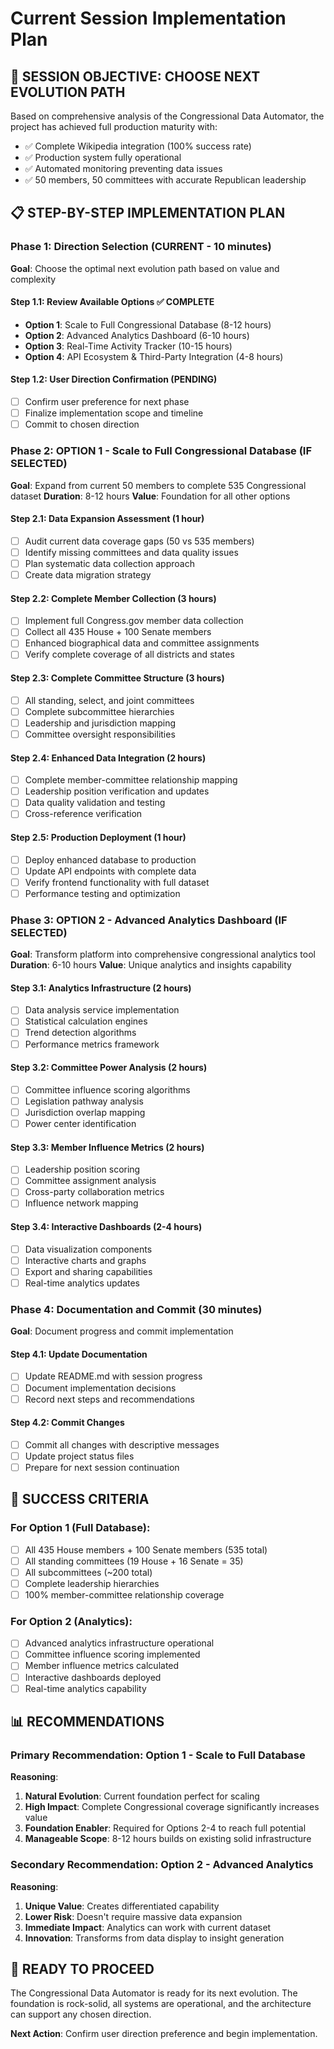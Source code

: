 # Current Session Implementation Plan

## 🎯 SESSION OBJECTIVE: CHOOSE NEXT EVOLUTION PATH

Based on comprehensive analysis of the Congressional Data Automator, the project has achieved full production maturity with:
- ✅ Complete Wikipedia integration (100% success rate)
- ✅ Production system fully operational
- ✅ Automated monitoring preventing data issues
- ✅ 50 members, 50 committees with accurate Republican leadership

## 📋 STEP-BY-STEP IMPLEMENTATION PLAN

### Phase 1: Direction Selection (CURRENT - 10 minutes)
**Goal**: Choose the optimal next evolution path based on value and complexity

#### Step 1.1: Review Available Options ✅ **COMPLETE**
- **Option 1**: Scale to Full Congressional Database (8-12 hours)
- **Option 2**: Advanced Analytics Dashboard (6-10 hours)  
- **Option 3**: Real-Time Activity Tracker (10-15 hours)
- **Option 4**: API Ecosystem & Third-Party Integration (4-8 hours)

#### Step 1.2: User Direction Confirmation (PENDING)
- [ ] Confirm user preference for next phase
- [ ] Finalize implementation scope and timeline
- [ ] Commit to chosen direction

### Phase 2: OPTION 1 - Scale to Full Congressional Database (IF SELECTED)
**Goal**: Expand from current 50 members to complete 535 Congressional dataset
**Duration**: 8-12 hours
**Value**: Foundation for all other options

#### Step 2.1: Data Expansion Assessment (1 hour)
- [ ] Audit current data coverage gaps (50 vs 535 members)
- [ ] Identify missing committees and data quality issues
- [ ] Plan systematic data collection approach
- [ ] Create data migration strategy

#### Step 2.2: Complete Member Collection (3 hours)
- [ ] Implement full Congress.gov member data collection
- [ ] Collect all 435 House + 100 Senate members
- [ ] Enhanced biographical data and committee assignments
- [ ] Verify complete coverage of all districts and states

#### Step 2.3: Complete Committee Structure (3 hours)
- [ ] All standing, select, and joint committees
- [ ] Complete subcommittee hierarchies  
- [ ] Leadership and jurisdiction mapping
- [ ] Committee oversight responsibilities

#### Step 2.4: Enhanced Data Integration (2 hours)
- [ ] Complete member-committee relationship mapping
- [ ] Leadership position verification and updates
- [ ] Data quality validation and testing
- [ ] Cross-reference verification

#### Step 2.5: Production Deployment (1 hour)
- [ ] Deploy enhanced database to production
- [ ] Update API endpoints with complete data
- [ ] Verify frontend functionality with full dataset
- [ ] Performance testing and optimization

### Phase 3: OPTION 2 - Advanced Analytics Dashboard (IF SELECTED)
**Goal**: Transform platform into comprehensive congressional analytics tool
**Duration**: 6-10 hours
**Value**: Unique analytics and insights capability

#### Step 3.1: Analytics Infrastructure (2 hours)
- [ ] Data analysis service implementation
- [ ] Statistical calculation engines
- [ ] Trend detection algorithms
- [ ] Performance metrics framework

#### Step 3.2: Committee Power Analysis (2 hours)
- [ ] Committee influence scoring algorithms
- [ ] Legislation pathway analysis
- [ ] Jurisdiction overlap mapping
- [ ] Power center identification

#### Step 3.3: Member Influence Metrics (2 hours)
- [ ] Leadership position scoring
- [ ] Committee assignment analysis
- [ ] Cross-party collaboration metrics
- [ ] Influence network mapping

#### Step 3.4: Interactive Dashboards (2-4 hours)
- [ ] Data visualization components
- [ ] Interactive charts and graphs
- [ ] Export and sharing capabilities
- [ ] Real-time analytics updates

### Phase 4: Documentation and Commit (30 minutes)
**Goal**: Document progress and commit implementation

#### Step 4.1: Update Documentation
- [ ] Update README.md with session progress
- [ ] Document implementation decisions
- [ ] Record next steps and recommendations

#### Step 4.2: Commit Changes
- [ ] Commit all changes with descriptive messages
- [ ] Update project status files
- [ ] Prepare for next session continuation

## 🎯 SUCCESS CRITERIA

### For Option 1 (Full Database):
- [ ] All 435 House members + 100 Senate members (535 total)
- [ ] All standing committees (19 House + 16 Senate = 35)
- [ ] All subcommittees (~200 total)
- [ ] Complete leadership hierarchies
- [ ] 100% member-committee relationship coverage

### For Option 2 (Analytics):
- [ ] Advanced analytics infrastructure operational
- [ ] Committee influence scoring implemented
- [ ] Member influence metrics calculated
- [ ] Interactive dashboards deployed
- [ ] Real-time analytics capability

## 📊 RECOMMENDATIONS

### Primary Recommendation: Option 1 - Scale to Full Database
**Reasoning**:
1. **Natural Evolution**: Current foundation perfect for scaling
2. **High Impact**: Complete Congressional coverage significantly increases value
3. **Foundation Enabler**: Required for Options 2-4 to reach full potential
4. **Manageable Scope**: 8-12 hours builds on existing solid infrastructure

### Secondary Recommendation: Option 2 - Advanced Analytics
**Reasoning**:
1. **Unique Value**: Creates differentiated capability
2. **Lower Risk**: Doesn't require massive data expansion
3. **Immediate Impact**: Analytics can work with current dataset
4. **Innovation**: Transforms from data display to insight generation

## 🚀 READY TO PROCEED

The Congressional Data Automator is ready for its next evolution. The foundation is rock-solid, all systems are operational, and the architecture can support any chosen direction.

**Next Action**: Confirm user direction preference and begin implementation.
